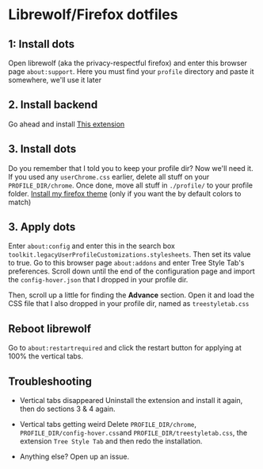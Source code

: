 # Librewolf/Firefox dotfiles

## 1: Install dots
Open librewolf (aka the privacy-respectful firefox) and enter this browser page `about:support`. Here you must find your `profile` directory and paste it somewhere, we'll use it later

## 2. Install backend
Go ahead and install [This extension](https://addons.mozilla.org/en-US/firefox/addon/tree-style-tab/)

## 3. Install dots
Do you remember that I told you to keep your profile dir? Now we'll need it.
If you used any `userChrome.css` earlier, delete all stuff on your `PROFILE_DIR/chrome`. Once done, move all stuff in `./profile/` to your profile folder.
[Install my firefox theme](https://addons.mozilla.org/en-US/firefox/addon/end-theme/) (only if you want the by default colors to match)

## 3. Apply dots
Enter `about:config` and enter this in the search box `toolkit.legacyUserProfileCustomizations.stylesheets`. Then set its value to true.
Go to this browser page `about:addons` and enter Tree Style Tab's preferences. Scroll down until the end of the configuration page and import the `config-hover.json` that I dropped in your profile dir.

Then, scroll up a little for finding the **Advance** section. Open it and load the CSS file that I also dropped in your profile dir, named as `treestyletab.css`

## Reboot librewolf
Go to `about:restartrequired` and click the restart button for applying at 100% the vertical tabs.

## Troubleshooting
- Vertical tabs disappeared
    Uninstall the extension and install it again, then do sections 3 & 4 again.

- Vertical tabs getting weird
    Delete `PROFILE_DIR/chrome`, `PROFILE_DIR/config-hover.css`and `PROFILE_DIR/treestyletab.css`, the extension `Tree Style Tab` and then redo the installation.

- Anything else?
    Open up an issue.
